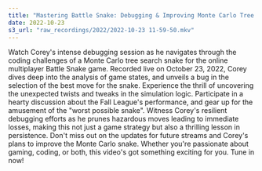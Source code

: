 ```yaml
---
title: "Mastering Battle Snake: Debugging & Improving Monte Carlo Tree Search Algorithm in Rust"
date: 2022-10-23
s3_url: "raw_recordings/2022/2022-10-23 11-59-50.mkv"
---
```


Watch Corey's intense debugging session as he navigates through the coding challenges of a Monte Carlo tree search snake for the online multiplayer Battle Snake game. Recorded live on October 23, 2022, Corey dives deep into the analysis of game states, and unveils a bug in the selection of the best move for the snake. Experience the thrill of uncovering the unexpected twists and tweaks in the simulation logic. Participate in a hearty discussion about the Fall League's performance, and gear up for the amusement of the "worst possible snake". Witness Corey's resilient debugging efforts as he prunes hazardous moves leading to immediate losses, making this not just a game strategy but also a thrilling lesson in persistence. Don't miss out on the updates for future streams and Corey's plans to improve the Monte Carlo snake. Whether you're passionate about gaming, coding, or both, this video's got something exciting for you. Tune in now!
